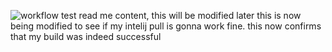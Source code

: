 ![workflow](https://github.com/<UserName>/<RepositoryName>/actions/workflows/main.yml/badge.svg)
test read me content, this will be modified later
this is now being modified to see if my intelij pull is gonna work fine.
this now confirms that my build was indeed successful
